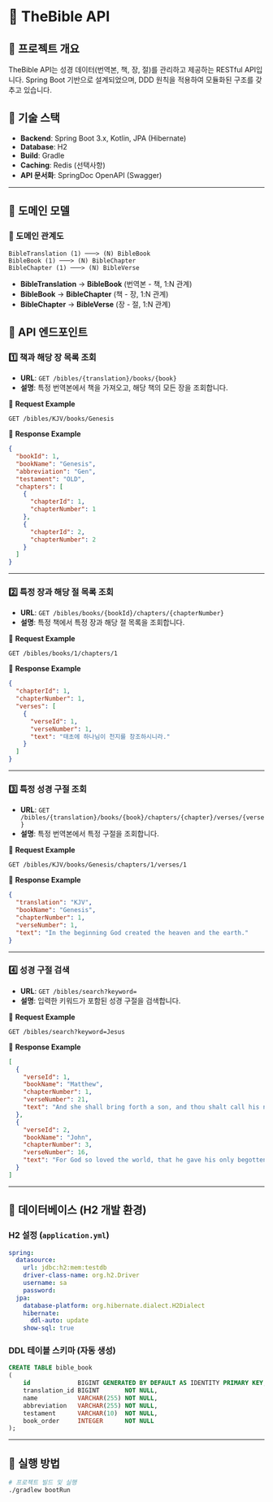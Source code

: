 # 📖 TheBible API

## 📌 프로젝트 개요

TheBible API는 성경 데이터(번역본, 책, 장, 절)를 관리하고 제공하는 RESTful API입니다.
Spring Boot 기반으로 설계되었으며, DDD 원칙을 적용하여 모듈화된 구조를 갖추고 있습니다.

## 📌 기술 스택

- **Backend**: Spring Boot 3.x, Kotlin, JPA (Hibernate)
- **Database**: H2
- **Build**: Gradle
- **Caching**: Redis (선택사항)
- **API 문서화**: SpringDoc OpenAPI (Swagger)

---

## 📌 도메인 모델

### **📍 도메인 관계도**

```
BibleTranslation (1) ───> (N) BibleBook
BibleBook (1) ───> (N) BibleChapter
BibleChapter (1) ───> (N) BibleVerse
```

- **BibleTranslation** → **BibleBook** (번역본 - 책, 1:N 관계)
- **BibleBook** → **BibleChapter** (책 - 장, 1:N 관계)
- **BibleChapter** → **BibleVerse** (장 - 절, 1:N 관계)

## 📌 API 엔드포인트

### 1️⃣ **책과 해당 장 목록 조회**

- **URL**: `GET /bibles/{translation}/books/{book}`
- **설명**: 특정 번역본에서 책을 가져오고, 해당 책의 모든 장을 조회합니다.

📌 **Request Example**

```http
GET /bibles/KJV/books/Genesis
```

📌 **Response Example**

```json
{
  "bookId": 1,
  "bookName": "Genesis",
  "abbreviation": "Gen",
  "testament": "OLD",
  "chapters": [
    {
      "chapterId": 1,
      "chapterNumber": 1
    },
    {
      "chapterId": 2,
      "chapterNumber": 2
    }
  ]
}
```

---

### 2️⃣ **특정 장과 해당 절 목록 조회**

- **URL**: `GET /bibles/books/{bookId}/chapters/{chapterNumber}`
- **설명**: 특정 책에서 특정 장과 해당 절 목록을 조회합니다.

📌 **Request Example**

```http
GET /bibles/books/1/chapters/1
```

📌 **Response Example**

```json
{
  "chapterId": 1,
  "chapterNumber": 1,
  "verses": [
    {
      "verseId": 1,
      "verseNumber": 1,
      "text": "태초에 하나님이 천지를 창조하시니라."
    }
  ]
}
```

---

### 3️⃣ **특정 성경 구절 조회**

- **URL**: `GET /bibles/{translation}/books/{book}/chapters/{chapter}/verses/{verse}`
- **설명**: 특정 번역본에서 특정 구절을 조회합니다.

📌 **Request Example**

```http
GET /bibles/KJV/books/Genesis/chapters/1/verses/1
```

📌 **Response Example**

```json
{
  "translation": "KJV",
  "bookName": "Genesis",
  "chapterNumber": 1,
  "verseNumber": 1,
  "text": "In the beginning God created the heaven and the earth."
}
```

---

### 4️⃣ **성경 구절 검색**

- **URL**: `GET /bibles/search?keyword=`
- **설명**: 입력한 키워드가 포함된 성경 구절을 검색합니다.

📌 **Request Example**

```http
GET /bibles/search?keyword=Jesus
```

📌 **Response Example**

```json
[
  {
    "verseId": 1,
    "bookName": "Matthew",
    "chapterNumber": 1,
    "verseNumber": 21,
    "text": "And she shall bring forth a son, and thou shalt call his name Jesus..."
  },
  {
    "verseId": 2,
    "bookName": "John",
    "chapterNumber": 3,
    "verseNumber": 16,
    "text": "For God so loved the world, that he gave his only begotten Son..."
  }
]
```

---

## 📌 데이터베이스 (H2 개발 환경)

### **H2 설정 (`application.yml`)**

```yaml
spring:
  datasource:
    url: jdbc:h2:mem:testdb
    driver-class-name: org.h2.Driver
    username: sa
    password:
  jpa:
    database-platform: org.hibernate.dialect.H2Dialect
    hibernate:
      ddl-auto: update
    show-sql: true
```

### **DDL 테이블 스키마 (자동 생성)**

```sql
CREATE TABLE bible_book
(
    id             BIGINT GENERATED BY DEFAULT AS IDENTITY PRIMARY KEY,
    translation_id BIGINT       NOT NULL,
    name           VARCHAR(255) NOT NULL,
    abbreviation   VARCHAR(255) NOT NULL,
    testament      VARCHAR(10)  NOT NULL,
    book_order     INTEGER      NOT NULL
);
```

---

## 📌 실행 방법

```bash
# 프로젝트 빌드 및 실행
./gradlew bootRun
```
